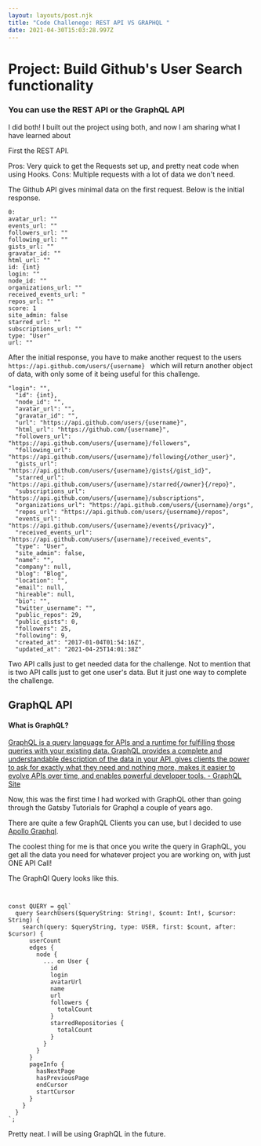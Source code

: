 ```yaml
---
layout: layouts/post.njk
title: "Code Challenege: REST API VS GRAPHQL "
date: 2021-04-30T15:03:28.997Z
---
```

# Project: Build Github's User Search functionality

### You can use the REST API or the GraphQL API

I did both! I built out the project using both, and now I am sharing what I have learned about   


First the REST API. 

Pros: Very quick to get the Requests set up, and pretty neat code when using Hooks. 
Cons: Multiple requests with a lot of data we don't need. 

The Github API gives minimal data on the first request. Below is the initial
response.

```object 
0:
avatar_url: "" 
events_url: ""
followers_url: ""
following_url: ""
gists_url: ""
gravatar_id: ""
html_url: ""
id: {int}
login: ""
node_id: ""
organizations_url: ""
received_events_url: "
repos_url: ""
score: 1
site_admin: false
starred_url: ""
subscriptions_url: ""
type: "User"
url: ""
```

After the initial response, you have to make another request to the users `https://api.github.com/users/{username} `
which will return another object of data, with only some of it being useful for this challenge. 

```object
"login": "",
  "id": {int},
  "node_id": "",
  "avatar_url": "",
  "gravatar_id": "",
  "url": "https://api.github.com/users/{username}",
  "html_url": "https://github.com/{username}",
  "followers_url": "https://api.github.com/users/{username}/followers",
  "following_url": "https://api.github.com/users/{username}/following{/other_user}",
  "gists_url": "https://api.github.com/users/{username}/gists{/gist_id}",
  "starred_url": "https://api.github.com/users/{username}/starred{/owner}{/repo}",
  "subscriptions_url": "https://api.github.com/users/{username}/subscriptions",
  "organizations_url": "https://api.github.com/users/{username}/orgs",
  "repos_url": "https://api.github.com/users/{username}/repos",
  "events_url": "https://api.github.com/users/{username}/events{/privacy}",
  "received_events_url": "https://api.github.com/users/{username}/received_events",
  "type": "User",
  "site_admin": false,
  "name": "",
  "company": null,
  "blog": "Blog",
  "location": "",
  "email": null,
  "hireable": null,
  "bio": "",
  "twitter_username": "",
  "public_repos": 29,
  "public_gists": 0,
  "followers": 25,
  "following": 9,
  "created_at": "2017-01-04T01:54:16Z",
  "updated_at": "2021-04-25T14:01:38Z"
```

Two API calls just to get needed data for the challenge. Not to mention that is two API calls just to get one user's data. But it just one way to complete the challenge.


## GraphQL API 


#### What is GraphQL? 

[GraphQL is a query language for APIs and a runtime for fulfilling those queries with your existing data. GraphQL provides a complete and understandable description of the data in your API, gives clients the power to ask for exactly what they need and nothing more, makes it easier to evolve APIs over time, and enables powerful developer tools. - GraphQL Site](https://graphql.org/)

Now, this was the first time I had worked with GraphQL other than going through the Gatsby Tutorials for Graphql a couple of years ago. 

There are quite a few GraphQL Clients you can use, but I decided to use [Apollo Graphql](https://www.apollographql.com/). 


The coolest thing for me is that once you write the query in GraphQL, you get all the data you need for whatever project you are working on, with just ONE API Call!

The GraphQl Query looks like this.

```code


const QUERY = gql`
  query SearchUsers($queryString: String!, $count: Int!, $cursor: String) {
    search(query: $queryString, type: USER, first: $count, after: $cursor) {
      userCount
      edges {
        node {
          ... on User {
            id
            login
            avatarUrl
            name
            url
            followers {
              totalCount
            }
            starredRepositories {
              totalCount
            }
          }
        }
      }
      pageInfo {
        hasNextPage
        hasPreviousPage
        endCursor
        startCursor
      }
    }
  }
`;

```  

Pretty neat. I will be using GraphQL in the future.








